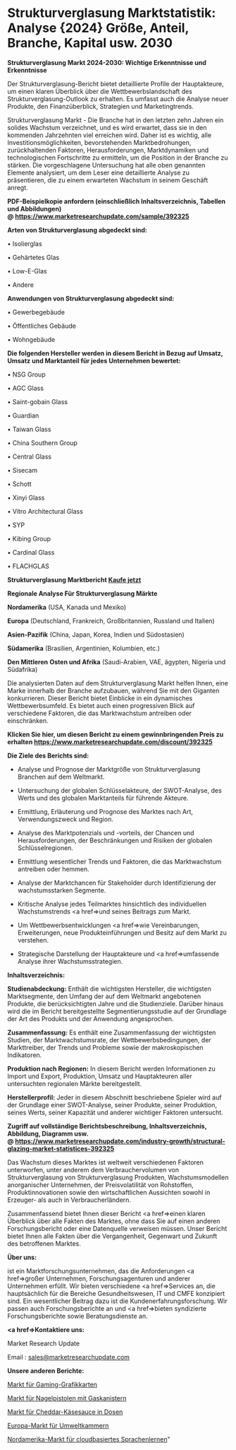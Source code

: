 # Strukturverglasung Marktstatistik: Analyse {2024} Größe, Anteil, Branche, Kapital usw. 2030

<strong>Strukturverglasung Markt 2024-2030: Wichtige Erkenntnisse und Erkenntnisse</strong>

Der Strukturverglasung-Bericht bietet detaillierte Profile der Hauptakteure, um einen klaren Überblick über die Wettbewerbslandschaft des Strukturverglasung-Outlook zu erhalten. Es umfasst auch die Analyse neuer Produkte, den Finanzüberblick, Strategien und Marketingtrends.

Strukturverglasung Markt - Die Branche hat in den letzten zehn Jahren ein solides Wachstum verzeichnet, und es wird erwartet, dass sie in den kommenden Jahrzehnten viel erreichen wird. Daher ist es wichtig, alle Investitionsmöglichkeiten, bevorstehenden Marktbedrohungen, zurückhaltenden Faktoren, Herausforderungen, Marktdynamiken und technologischen Fortschritte zu ermitteln, um die Position in der Branche zu stärken. Die vorgeschlagene Untersuchung hat alle oben genannten Elemente analysiert, um dem Leser eine detaillierte Analyse zu präsentieren, die zu einem erwarteten Wachstum in seinem Geschäft anregt.

<strong><b>PDF-Beispielkopie anfordern (einschließlich Inhaltsverzeichnis, Tabellen und Abbildungen) @ </b></strong><strong><a href=https://www.marketresearchupdate.com/sample/392325><strong>https://www.marketresearchupdate.com/sample/392325</u></a></strong></strong>

<strong>Arten von Strukturverglasung abgedeckt sind:</strong>

• Isolierglas

• Gehärtetes Glas

• Low-E-Glas

• Andere

<strong>Anwendungen von Strukturverglasung abgedeckt sind:</strong>

• Gewerbegebäude

• Öffentliches Gebäude

• Wohngebäude

<strong>Die folgenden Hersteller werden in diesem Bericht in Bezug auf Umsatz, Umsatz und Marktanteil für jedes Unternehmen bewertet:</strong>

• NSG Group

• AGC Glass

• Saint-gobain Glass

• Guardian

• Taiwan Glass

• China Southern Group

• Central Glass

• Sisecam

• Schott

• Xinyi Glass

• Vitro Architectural Glass

• SYP

• Kibing Group

• Cardinal Glass

• FLACHGLAS

<strong>Strukturverglasung Marktbericht <a href=https://www.marketresearchupdate.com/buynow/392325>Kaufe jetzt</a></strong>

<strong>Regionale Analyse Für Strukturverglasung Märkte</strong>

<strong>Nordamerika</strong> (USA, Kanada und Mexiko)

<strong>Europa</strong> (Deutschland, Frankreich, Großbritannien, Russland und Italien)

<strong>Asien-Pazifik</strong> (China, Japan, Korea, Indien und Südostasien)

<strong>Südamerika</strong> (Brasilien, Argentinien, Kolumbien, etc.)

<strong>Den Mittleren</strong> <strong>Osten und Afrika</strong> (Saudi-Arabien, VAE, ägypten, Nigeria und Südafrika)

Die analysierten Daten auf dem Strukturverglasung Markt helfen Ihnen, eine Marke innerhalb der Branche aufzubauen, während Sie mit den Giganten konkurrieren. Dieser Bericht bietet Einblicke in ein dynamisches Wettbewerbsumfeld. Es bietet auch einen progressiven Blick auf verschiedene Faktoren, die das Marktwachstum antreiben oder einschränken.

<strong>Klicken Sie hier, um diesen Bericht zu einem gewinnbringenden Preis zu erhalten
</strong><strong><a href=https://www.marketresearchupdate.com/discount/392325>https://www.marketresearchupdate.com/discount/392325</b></u></strong></a>

<strong>Die Ziele des Berichts sind:</strong>

- Analyse und Prognose der Marktgröße von Strukturverglasung Branchen auf dem Weltmarkt.

- Untersuchung der globalen Schlüsselakteure, der SWOT-Analyse, des Werts und des globalen Marktanteils für führende Akteure.

- Ermittlung, Erläuterung und Prognose des Marktes nach Art, Verwendungszweck und Region.

- Analyse des Marktpotenzials und -vorteils, der Chancen und Herausforderungen, der Beschränkungen und Risiken der globalen Schlüsselregionen.

- Ermittlung wesentlicher Trends und Faktoren, die das Marktwachstum antreiben oder hemmen.

- Analyse der Marktchancen für Stakeholder durch Identifizierung der wachstumsstarken Segmente.

- Kritische Analyse jedes Teilmarktes hinsichtlich des individuellen Wachstumstrends <a href=>und</a> seines Beitrags zum Markt.

- Um Wettbewerbsentwicklungen <a href=>wie</a> Vereinbarungen, Erweiterungen, neue Produkteinführungen und Besitz auf dem Markt zu verstehen.

- Strategische Darstellung der Hauptakteure und <a href=>umfas</a>sende Analyse ihrer Wachstumsstrategien.

<strong>Inhaltsverzeichnis:</strong>

<strong>Studienabdeckung:</strong> Enthält die wichtigsten Hersteller, die wichtigsten Marktsegmente, den Umfang der auf dem Weltmarkt angebotenen Produkte, die berücksichtigten Jahre und die Studienziele. Darüber hinaus wird die im Bericht bereitgestellte Segmentierungsstudie auf der Grundlage der Art des Produkts und der Anwendung angesprochen.

<strong>Zusammenfassung:</strong> Es enthält eine Zusammenfassung der wichtigsten Studien, der Marktwachstumsrate, der Wettbewerbsbedingungen, der Markttreiber, der Trends und Probleme sowie der makroskopischen Indikatoren.

<strong>Produktion nach Regionen:</strong> In diesem Bericht werden Informationen zu Import und Export, Produktion, Umsatz und Hauptakteuren aller untersuchten regionalen Märkte bereitgestellt.

<strong>Herstellerprofil:</strong> Jeder in diesem Abschnitt beschriebene Spieler wird auf der Grundlage einer SWOT-Analyse, seiner Produkte, seiner Produktion, seines Werts, seiner Kapazität und anderer wichtiger Faktoren untersucht.

<strong><b>Zugriff auf vollständige Berichtsbeschreibung, Inhaltsverzeichnis, Abbildung, Diagramm usw. @ </b></strong><strong><a href=https://www.marketresearchupdate.com/industry-growth/structural-glazing-market-statistices-392325>https://www.marketresearchupdate.com/industry-growth/structural-glazing-market-statistices-392325</a></strong>

Das Wachstum dieses Marktes ist weltweit verschiedenen Faktoren unterworfen, unter anderem dem Verbrauchervolumen von Strukturverglasung von Strukturverglasung Produkten, Wachstumsmodellen anorganischer Unternehmen, der Preisvolatilität von Rohstoffen, Produktinnovationen sowie den wirtschaftlichen Aussichten sowohl in Erzeuger- als auch in Verbraucherländern.

Zusammenfassend bietet Ihnen dieser Bericht <a href=>einen</a> klaren Überblick über alle Fakten des Marktes, ohne dass Sie auf einen anderen Forschungsbericht oder eine Datenquelle verweisen müssen. Unser Bericht bietet Ihnen alle Fakten über die Vergangenheit, Gegenwart und Zukunft des betroffenen Marktes.

<strong>Über uns:</strong>

 ist ein Marktforschungsunternehmen, das die Anforderungen <a href=>großer</a> Unternehmen, Forschungsagenturen und anderer Unternehmen erfüllt. Wir bieten verschiedene <a href=>Services</a> an, die hauptsächlich für die Bereiche Gesundheitswesen, IT und CMFE konzipiert sind. Ein wesentlicher Beitrag dazu ist die Kundenerfahrungsforschung. Wir passen auch Forschungsberichte an und <a href=>bieten</a> syndizierte Forschungsberichte sowie Beratungsdienste an.

<strong><a href=>Kontaktiere uns:</a></strong>

Market Research Update

Email : sales@marketresearchupdate.com

<strong>Unsere anderen Berichte:</strong>

<a href=https://www.linkedin.com/pulse/gaming-graphics-card-market-size-share-trend>Markt für Gaming-Grafikkarten</a>

<a href=https://www.linkedin.com/pulse/gas-canisters-nail-gun-market-size-emerging-trends>Markt für Nagelpistolen mit Gaskanistern</a>

<a href=https://www.linkedin.com/pulse/canned-cheddar-cheese-sauce-market-sizing-up-anticipating>Markt für Cheddar-Käsesauce in Dosen</a>

<a href=https://www.linkedin.com/pulse/europe-environmental-chambers-market-size-growth-set>Europa-Markt für Umweltkammern</a>

<a href=https://www.linkedin.com/pulse/north-america-cloud-based-language-learning-market-drnkf/>Nordamerika-Markt für cloudbasiertes Sprachenlernen</a>"
